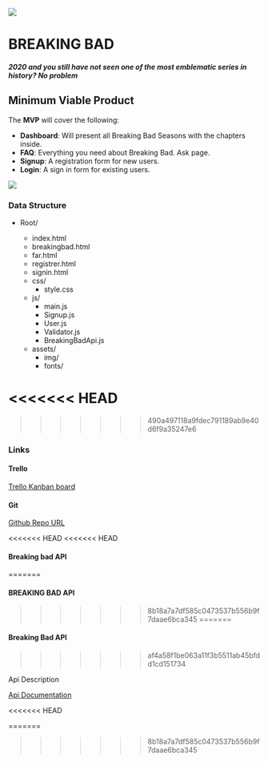 ![](https://wallpaperplay.com/walls/full/d/f/c/158834.jpg)



# BREAKING BAD

##### 2020 and you still have not seen one of the most emblematic series in history? No problem

## Minimum Viable Product

The **MVP** will cover the following:

- **Dashboard**: Will present all Breaking Bad Seasons with the chapters inside.
- **FAQ**: Everything you need about Breaking Bad. Ask page.
- **Signup**: A registration form for new users.
- **Login**: A sign in form for existing users.

![](https://s3.amazonaws.com/assets.mockflow.com/app/wireframepro/company/C554d0d0d0c45d4b5119b1ac0d30d0045/projects/M661d3c6eec4e99b52d84d4f21ad182c21594332017872/pages/a805a97f5d1244bc83566e0007e5f095/image/a805a97f5d1244bc83566e0007e5f095.png)



### Data Structure

- Root/

  - index.html
  - breakingbad.html
  - far.html
  - registrer.html
  - signin.html
  - css/
    - style.css
  - js/
    - main.js
    - Signup.js
    - User.js
    - Validator.js
    - BreakingBadApi.js
  - assets/
    - img/
    - fonts/

<<<<<<< HEAD
=======
 
>>>>>>> 490a497118a9fdec791189ab9e40d6f9a35247e6
  ### Links

  #### Trello

  [Trello Kanban board](https://trello.com/b/gNf2syne/first-project-sergi-b)

  #### Git

  [Github Repo URL](https://github.com/sbotargues/breakingbad)

<<<<<<< HEAD
<<<<<<< HEAD
  #### Breaking bad API
=======
  #### BREAKING BAD API
>>>>>>> 8b18a7a7df585c0473537b556b9f7daae6bca345
=======
  #### Breaking Bad API
>>>>>>> af4a58f1be063a11f3b5511ab45bfdd1cd151734

  Api Description

  [Api Documentation](https://breakingbadapi.com/documentation)

  

  
<<<<<<< HEAD

=======
>>>>>>> 8b18a7a7df585c0473537b556b9f7daae6bca345

